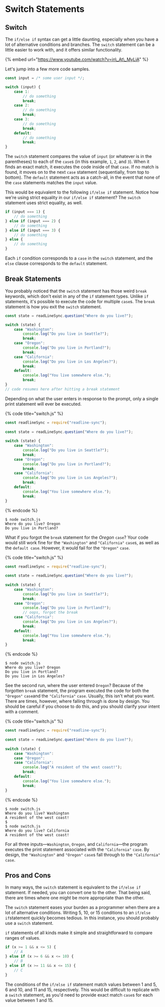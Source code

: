 # Switch Statements

## Switch

The `if/else if` syntax can get a little daunting, especially when you have a lot of alternative conditions and branches. The `switch` statement can be a little easier to work with, and it offers similar functionality.

{% embed url="https://www.youtube.com/watch?v=in\_At\_MyLiA" %}

Let's jump into a few more code samples.

```javascript
const input = /* some user input */;

switch (input) {
    case 1:
        // do something
        break;
    case 2:
        // do something
        break;
    case 3:
        // do something
        break;
    default:
        // do something
        break;
}
```

The `switch` statement compares the value of `input` \(or whatever is in the parentheses\) to each of the `case`s \(in this example, `1`, `2`, and `3`\). When it finds an exact match, it executes the code inside of that `case`. If no match is found, it moves on to the next `case` statement \(sequentially, from top to bottom\). The `default` statement acts as a catch-all, in the event that none of the `case` statements matches the `input` value.

This would be equivalent to the following `if/else if` statement. Notice how we're using strict equality in our `if/else if` statement? The `switch` statement uses strict equality, as well.

```javascript
if (input === 1) {
    // do something
} else if (input === 2) {
    // do something
} else if (input === 3) {
    // do something
} else {
    // do something
}
```

Each `if` condition corresponds to a `case` in the `switch` statement, and the `else` clause corresponds to the `default` statement.

## Break Statements

You probably noticed that the `switch` statement has those weird `break` keywords, which don't exist in any of the `if` statement types. Unlike `if` statements, it's possible to execute the code for multiple `case`s. The `break` statement is how you exit the `switch` statement.

```javascript
const state = readLineSync.question("Where do you live?");

switch (state) {
    case "Washington":
        console.log("Do you live in Seattle?");
        break;
    case "Oregon":
        console.log("Do you live in Portland?");
        break;
    case "California":
        console.log("Do you live in Los Angeles?");
        break;
    default:
        console.log("You live somewhere else.");
        break;
}
// code resumes here after hitting a break statement
```

Depending on what the user enters in response to the prompt, only a single print statement will ever be executed.

{% code title="switch.js" %}
```javascript
const readlineSync = require("readline-sync");
        
const state = readLineSync.question("Where do you live?");
        
switch (state) {
    case "Washington":
        console.log("Do you live in Seattle?");
        break;
    case "Oregon":
        console.log("Do you live in Portland?");
        break;
    case "California":
        console.log("Do you live in Los Angeles?");
        break;
    default:
        console.log("You live somewhere else.");
        break;
}
```
{% endcode %}

```text
$ node switch.js
Where do you live? Oregon
Do you live in Portland?
```

What if you forgot the `break` statement for the _Oregon_ `case`? Your code would still work fine for the `"Washington"` and `"California"` `case`s, as well as the `default case`. However, it would fail for the `"Oregon"` `case`.

{% code title="switch.js" %}
```javascript
const readlineSync = require("readline-sync");
        
const state = readLineSync.question("Where do you live?");
        
switch (state) {
    case "Washington":
        console.log("Do you live in Seattle?");
        break;
    case "Oregon":
        console.log("Do you live in Portland?");
        // oops, forgot the break
    case "California":
        console.log("Do you live in Los Angeles?");
        break;
    default:
        console.log("You live somewhere else.");
        break;
}
```
{% endcode %}

```text
$ node switch.js
Where do you live? Oregon
Do you live in Portland?
Do you live in Los Angeles?
```

See the second run, where the user entered `Oregon`? Because of the forgotten `break` statement, the program executed the code for both the `"Oregon"` `case`and the `"California"` `case`. Usually, this isn't what you want. There are times, however, where falling through is done by design. You should be careful if you choose to do this, and you should clarify your intent with a comment.

{% code title="switch.js" %}
```javascript
const readlineSync = require("readline-sync");
        
const state = readLineSync.question("Where do you live?");
        
switch (state) {
    case "Washington":
    case "Oregon":
    case "California":
        console.log("A resident of the west coast!");
        break;
    default:
        console.log("You live somewhere else.");
        break;
}
```
{% endcode %}

```text
$ node switch.js
Where do you live? Washington
A resident of the west coast!
$
$ node switch.js
Where do you live? California
A resident of the west coast!
```

For all three inputs—`Washington`, `Oregon`, and `California`—the program executes the print statement associated with the `"California"` `case`. By design, the `"Washington"` and `"Oregon"` `case`s fall through to the `"California"` `case`.

## Pros and Cons

In many ways, the `switch` statement is equivalent to the `if/else if` statement. If needed, you can convert one to the other. That being said, there are times where one might be more appropriate than the other.

The `switch` statement eases your burden as a programmer when there are a lot of alternative conditions. Writing 5, 10, or 15 conditions to an `if/else if`statement quickly becomes tedious. In this instance, you should probably use a `switch` statement.

`if` statements of all kinds make it simple and straightforward to compare ranges of values.

```javascript
if (x >= 1 && x <= 5) {
    // A
} else if (x >= 6 && x <= 10) {
    // B
} else if (x >= 11 && x <= 15) {
    // C 
}
```

The conditions of the `if/else if` statement match values between 1 and 5, 6 and 10, and 11 and 15, respectively. This would be difficult to replicate with a `switch` statement, as you'd need to provide exact match `case`s for each value between 1 and 15.

